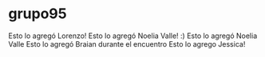 # grupo95
Esto lo agregó Lorenzo!
Esto lo agregó Noelia Valle! :)
Esto lo agregó Noelia Valle
Esto lo agregó Braian durante el encuentro
Esto lo agrego Jessica!
